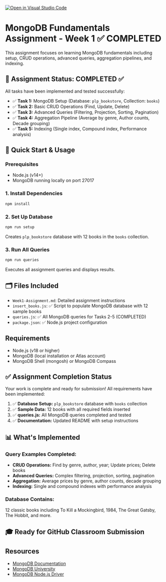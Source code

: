 [![Open in Visual Studio Code](https://classroom.github.com/assets/open-in-vscode-2e0aaae1b6195c2367325f4f02e2d04e9abb55f0b24a779b69b11b9e10269abc.svg)](https://classroom.github.com/online_ide?assignment_repo_id=19799752&assignment_repo_type=AssignmentRepo)
# MongoDB Fundamentals Assignment - Week 1 ✅ COMPLETED

This assignment focuses on learning MongoDB fundamentals including setup, CRUD operations, advanced queries, aggregation pipelines, and indexing.

## 🎯 Assignment Status: COMPLETED ✅

All tasks have been implemented and tested successfully:

- ✅ **Task 1:** MongoDB Setup (Database: `plp_bookstore`, Collection: `books`)
- ✅ **Task 2:** Basic CRUD Operations (Find, Update, Delete)
- ✅ **Task 3:** Advanced Queries (Filtering, Projection, Sorting, Pagination)
- ✅ **Task 4:** Aggregation Pipeline (Average by genre, Author counts, Decade grouping)
- ✅ **Task 5:** Indexing (Single index, Compound index, Performance analysis)

## 🚀 Quick Start & Usage

### Prerequisites
- Node.js (v14+)
- MongoDB running locally on port 27017

### 1. Install Dependencies
```bash
npm install
```

### 2. Set Up Database
```bash
npm run setup
```
Creates `plp_bookstore` database with 12 books in the `books` collection.

### 3. Run All Queries
```bash
npm run queries
```
Executes all assignment queries and displays results.

## 🗂️ Files Included

- `Week1-Assignment.md`: Detailed assignment instructions
- `insert_books.js`: ✅ Script to populate MongoDB database with 12 sample books
- `queries.js`: ✅ All MongoDB queries for Tasks 2-5 (COMPLETED)
- `package.json`: ✅ Node.js project configuration

## Requirements

- Node.js (v18 or higher)
- MongoDB (local installation or Atlas account)
- MongoDB Shell (mongosh) or MongoDB Compass

## ✅ Assignment Completion Status

Your work is complete and ready for submission! All requirements have been implemented:

1. ✅ **Database Setup:** `plp_bookstore` database with `books` collection
2. ✅ **Sample Data:** 12 books with all required fields inserted
3. ✅ **queries.js:** All MongoDB queries completed and tested
4. ✅ **Documentation:** Updated README with setup instructions

## 📊 What's Implemented

### Query Examples Completed:
- **CRUD Operations:** Find by genre, author, year; Update prices; Delete books
- **Advanced Queries:** Complex filtering, projection, sorting, pagination
- **Aggregation:** Average prices by genre, author counts, decade grouping
- **Indexing:** Single and compound indexes with performance analysis

### Database Contains:
12 classic books including To Kill a Mockingbird, 1984, The Great Gatsby, The Hobbit, and more.

## 🎓 Ready for GitHub Classroom Submission

## Resources

- [MongoDB Documentation](https://docs.mongodb.com/)
- [MongoDB University](https://university.mongodb.com/)
- [MongoDB Node.js Driver](https://mongodb.github.io/node-mongodb-native/) 